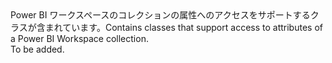 <Namespace Name="Microsoft.Azure.Management.PowerBIEmbedded.Models">
  <Docs>
    <summary><span data-ttu-id="20f4c-101">Power BI ワークスペースのコレクションの属性へのアクセスをサポートするクラスが含まれています。</span><span class="sxs-lookup"><span data-stu-id="20f4c-101">Contains classes that support access to attributes of a Power BI Workspace collection.</span></span></summary> 
    <remarks>To be added.</remarks>
  </Docs>
</Namespace>
